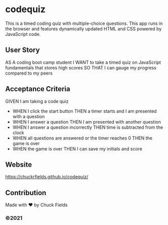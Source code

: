 # codequiz
This is a timed coding quiz with multiple-choice questions. This app runs in the browser and features
dynamically updated HTML and CSS powered by JavaScript code.

## User Story
AS A coding boot camp student
I WANT to take a timed quiz on JavaScript fundamentals that stores high scores
SO THAT I can gauge my progress compared to my peers

## Acceptance Criteria
GIVEN I am taking a code quiz
- WHEN I click the start button
THEN a timer starts and I am presented with a question
- WHEN I answer a question
THEN I am presented with another question
- WHEN I answer a question incorrectly
THEN time is subtracted from the clock
- WHEN all questions are answered or the timer reaches 0
THEN the game is over
- WHEN the game is over
THEN I can save my initials and score

## Website
https://chuckrfields.github.io/codequiz/

## Contribution
Made with ❤️ by Chuck Fields

### ©️2021
